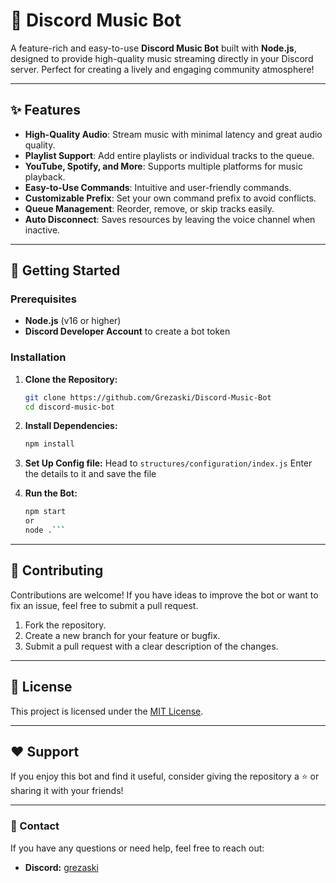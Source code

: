 # 🎵 Discord Music Bot

A feature-rich and easy-to-use **Discord Music Bot** built with **Node.js**, designed to provide high-quality music streaming directly in your Discord server. Perfect for creating a lively and engaging community atmosphere!

---

## ✨ Features

- **High-Quality Audio**: Stream music with minimal latency and great audio quality.
- **Playlist Support**: Add entire playlists or individual tracks to the queue.
- **YouTube, Spotify, and More**: Supports multiple platforms for music playback.
- **Easy-to-Use Commands**: Intuitive and user-friendly commands.
- **Customizable Prefix**: Set your own command prefix to avoid conflicts.
- **Queue Management**: Reorder, remove, or skip tracks easily.
- **Auto Disconnect**: Saves resources by leaving the voice channel when inactive.

---

## 🚀 Getting Started

### Prerequisites

- **Node.js** (v16 or higher)
- **Discord Developer Account** to create a bot token

### Installation

1. **Clone the Repository:**
   ```bash
   git clone https://github.com/Grezaski/Discord-Music-Bot
   cd discord-music-bot
   ```

2. **Install Dependencies:**
   ```bash
   npm install
   ```

3. **Set Up Config file:**
   Head to `structures/configuration/index.js`
   Enter the details to it and save the file

4. **Run the Bot:**
   ```bash
   npm start
   or
   node .```

---


## 🤝 Contributing

Contributions are welcome! If you have ideas to improve the bot or want to fix an issue, feel free to submit a pull request.

1. Fork the repository.
2. Create a new branch for your feature or bugfix.
3. Submit a pull request with a clear description of the changes.

---

## 📜 License

This project is licensed under the [MIT License](LICENSE).

---

## ❤️ Support

If you enjoy this bot and find it useful, consider giving the repository a ⭐ or sharing it with your friends!

---

### 📧 Contact

If you have any questions or need help, feel free to reach out:
- **Discord:** [grezaski](https://discord.com/users/897679245072027719)
